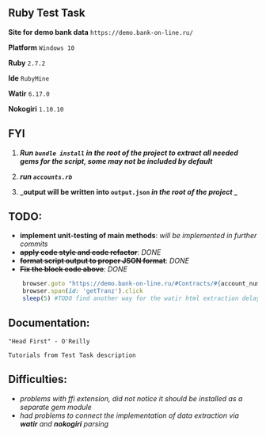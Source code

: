 ## Ruby Test Task
**Site for demo bank data** `https://demo.bank-on-line.ru/`

**Platform** `Windows 10`

**Ruby** `2.7.2`

**Ide** `RubyMine`

**Watir** `6.17.0`

**Nokogiri** `1.10.10`
##

## FYI
1. **_Run `bundle install` in the root of the project to extract all needed gems for the script, some may not be included by default_**

2. **_run `accounts.rb`_**

3. **_output will be written into `output.json` _in the root of the project_ _**

## TODO:
 * **implement unit-testing of main methods**: _will be implemented in further commits_
 * **~~apply code style and code refactor~~**: _DONE_
 * **~~format script output to proper JSON format~~**: _DONE_
 * **~~Fix the block code above~~**: _DONE_
 ```ruby 
     browser.goto "https://demo.bank-on-line.ru/#Contracts/#{account_number}/Transactions"
     browser.span(id: 'getTranz').click
     sleep(5) #TODO find another way for the watir html extraction delay
 ```


## Documentation:
`"Head First" - O'Reilly`
 
`Tutorials from Test Task description`
 
 ## Difficulties:
 * _problems with ffi extension, did not notice it should be installed as a separate gem module_
 * _had problems to connect the implementation of data extraction via **watir** and **nokogiri** parsing_